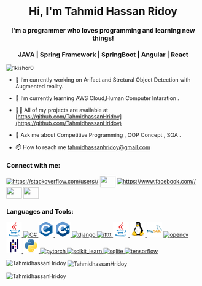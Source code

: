 <h1 align="center">Hi, I'm Tahmid Hassan Ridoy</h1>
<h3 align="center">I'm a programmer who loves programming and learning new things!</h3>
<h3 align="center">JAVA | Spring Framework | SpringBoot | Angular | React</h3>

<p align="left"> <img src="https://komarev.com/ghpvc/?username=1kishor0&label=Profile%20views&color=0e75b6&style=flat" alt="1kishor0" /> </p>

- 🔭 I’m currently working on Arifact and Strctural Object Detection with Augmented reality.

- 🌱 I’m currently learning AWS Cloud,Human Computer Intaration .

- 👨‍💻 All of my projects are available at [https://github.com/TahmidhassanHridoy](https://github.com/TahmidhassanHridoy)

- 💬 Ask me about Competitive Programming , OOP Concept , SQA .

- 📫 How to reach me tahmidhassanhridoy@gmail.com

<h3 align="left">Connect with me:</h3>
<p align="left">
<a href="https://stackoverflow.com/users/https://stackoverflow.com/users//" target="blank"><img align="center" src="https://raw.githubusercontent.com//github-profile-readme-generator/master/src/images/icons/Social/stack-overflow.svg" alt="https://stackoverflow.com/users//" height="30" width="40" /></a>
<a href="https://kaggle.com/kishorsakib099413" target="blank"><img align="center" src="https://raw.githubusercontent.com//github-profile-readme-generator/master/src/images/icons/Social/kaggle.svg" alt="" height="30" width="40" /></a>
<a href="https://www.facebook.com//" target="blank"><img align="center" src="https://raw.githubusercontent.com//github-profile-readme-generator/master/src/images/icons/Social/facebook.svg" alt="https://www.facebook.com//" height="30" width="40" /></a>
<a href="https://instagram.com/kishor.jpeg" target="blank"><img align="center" src="https://raw.githubusercontent.com//github-profile-readme-generator/master/src/images/icons/Social/instagram.svg" alt="" height="30" width="40" /></a>
<a href="https://codeforces.com/profile/" target="blank"><img align="center" src="https://raw.githubusercontent.com//github-profile-readme-generator/master/src/images/icons/Social/codeforces.svg" alt="" height="30" width="40" /></a>
</p>

<h3 align="left">Languages and Tools:</h3>
<p align="left"> 
<a href="https://www.java.com" target="_blank" rel="noreferrer"> <img src="https://raw.githubusercontent.com/devicons/devicon/master/icons/java/java-original.svg" alt="java" width="40" height="40"/> </a>
<a href="https://www.icons8.com/" target="_blank" rel="noreferrer"> <img src="https://icons8.com/icon/45490/c-sharp-logo-2" alt="C#" width="40" height="40"/> </a> 
<a href="https://www.cprogramming.com/" target="_blank" rel="noreferrer"> <img src="https://raw.githubusercontent.com/devicons/devicon/master/icons/c/c-original.svg" alt="c" width="40" height="40"/> </a> 
<a href="https://www.w3schools.com/cpp/" target="_blank" rel="noreferrer"> <img src="https://raw.githubusercontent.com/devicons/devicon/master/icons/cplusplus/cplusplus-original.svg" alt="cplusplus" width="40" height="40"/> </a>
<a href="https://www.djangoproject.com/" target="_blank" rel="noreferrer"> <img src="https://cdn.worldvectorlogo.com/logos/django.svg" alt="django" width="40" height="40"/> </a> 
<a href="https://ifttt.com/" target="_blank" rel="noreferrer"> <img src="https://www.vectorlogo.zone/logos/ifttt/ifttt-ar21.svg" alt="ifttt" width="40" height="40"/> </a>
<a href="https://www.java.com" target="_blank" rel="noreferrer"> <img src="https://raw.githubusercontent.com/devicons/devicon/master/icons/java/java-original.svg" alt="java" width="40" height="40"/> </a>
<a href="https://www.linux.org/" target="_blank" rel="noreferrer"> <img src="https://raw.githubusercontent.com/devicons/devicon/master/icons/linux/linux-original.svg" alt="linux" width="40" height="40"/> </a>
<a href="https://www.mysql.com/" target="_blank" rel="noreferrer"> <img src="https://raw.githubusercontent.com/devicons/devicon/master/icons/mysql/mysql-original-wordmark.svg" alt="mysql" width="40" height="40"/></a>
<a href="https://opencv.org/" target="_blank" rel="noreferrer"> <img src="https://www.vectorlogo.zone/logos/opencv/opencv-icon.svg" alt="opencv" width="40" height="40"/> </a> <a href="https://pandas.pydata.org/" target="_blank" rel="noreferrer"> <img src="https://raw.githubusercontent.com/devicons/devicon/2ae2a900d2f041da66e950e4d48052658d850630/icons/pandas/pandas-original.svg" alt="pandas" width="40" height="40"/> </a>
<a href="https://www.python.org" target="_blank" rel="noreferrer"> <img src="https://raw.githubusercontent.com/devicons/devicon/master/icons/python/python-original.svg" alt="python" width="40" height="40"/> </a>
<a href="https://pytorch.org/" target="_blank" rel="noreferrer"> <img src="https://www.vectorlogo.zone/logos/pytorch/pytorch-icon.svg" alt="pytorch" width="40" height="40"/> </a>
<a href="https://scikit-learn.org/" target="_blank" rel="noreferrer"> <img src="https://upload.wikimedia.org/wikipedia/commons/0/05/Scikit_learn_logo_small.svg" alt="scikit_learn" width="40" height="40"/> </a>
<a href="https://www.sqlite.org/" target="_blank" rel="noreferrer"> <img src="https://www.vectorlogo.zone/logos/sqlite/sqlite-icon.svg" alt="sqlite" width="40" height="40"/> </a> <a href="https://www.tensorflow.org" target="_blank" rel="noreferrer"> <img src="https://www.vectorlogo.zone/logos/tensorflow/tensorflow-icon.svg" alt="tensorflow" width="40" height="40"/> </a> 
</p>

<p><img align="left" src="https://github-readme-stats.vercel.app/api/top-langs?username=TahmidhassanHridoy&show_icons=true&locale=en&layout=compact" alt="TahmidhassanHridoy" /></p>

<p>&nbsp;<img align="center" src="https://github-readme-stats.vercel.app/api?username=TahmidhassanHridoy&show_icons=true&locale=en" alt="TahmidhassanHridoy" /></p>

<p><img align="center" src="https://github-readme-streak-stats.herokuapp.com/?user=TahmidhassanHridoy&" alt="TahmidhassanHridoy" /></p>
